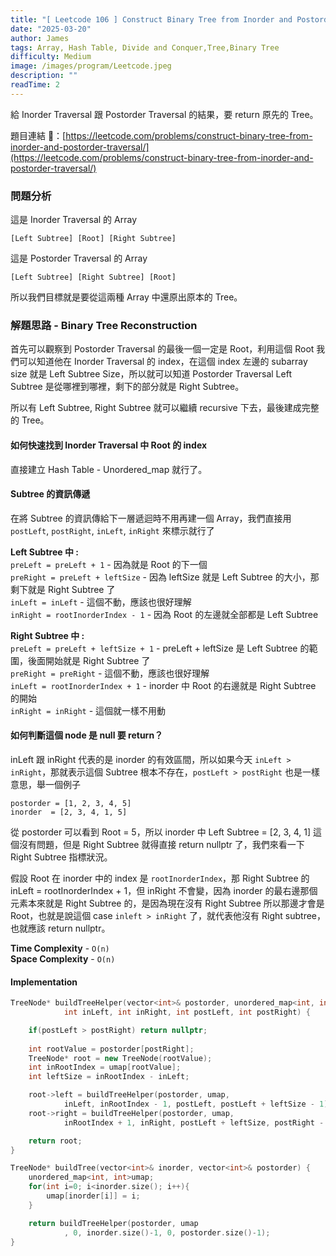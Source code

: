 ```yaml
---
title: "[ Leetcode 106 ] Construct Binary Tree from Inorder and Postorder Traversal | 解題思路分享"
date: "2025-03-20"
author: James
tags: Array, Hash Table, Divide and Conquer,Tree,Binary Tree
difficulty: Medium
image: /images/program/Leetcode.jpeg
description: ""
readTime: 2
---
```


給 Inorder Traversal 跟 Postorder Traversal 的結果，要 return 原先的 Tree。

題目連結 🔗：[https://leetcode.com/problems/construct-binary-tree-from-inorder-and-postorder-traversal/](https://leetcode.com/problems/construct-binary-tree-from-inorder-and-postorder-traversal/)

### **問題分析**

這是 Inorder Traversal 的 Array

```
[Left Subtree] [Root] [Right Subtree]
```

這是 Postorder Traversal 的 Array

```
[Left Subtree] [Right Subtree] [Root]
```

所以我們目標就是要從這兩種 Array 中還原出原本的 Tree。

### **解題思路 - Binary Tree Reconstruction**

首先可以觀察到 Postorder Traversal 的最後一個一定是 Root，利用這個 Root 我們可以知道他在 Inorder Traversal 的 index，在這個 index 左邊的 subarray size 就是 Left Subtree Size，所以就可以知道 Postorder Traversal Left Subtree 是從哪裡到哪裡，剩下的部分就是 Right Subtree。

所以有 Left Subtree, Right Subtree 就可以繼續 recursive 下去，最後建成完整的 Tree。

#### **如何快速找到 Inorder Traversal 中 Root 的 index**

直接建立 Hash Table - Unordered_map 就行了。

#### **Subtree 的資訊傳遞**

在將 Subtree 的資訊傳給下一層遞迴時不用再建一個 Array，我們直接用 `postLeft`, `postRight`, `inLeft`, `inRight` 來標示就行了

**Left Subtree 中 :**<br>
`preLeft = preLeft + 1` - 因為就是 Root 的下一個<br>
`preRight = preLeft + leftSize` - 因為 leftSize 就是 Left Subtree 的大小，那剩下就是 Right Subtree 了<br>
`inLeft = inLeft` - 這個不動，應該也很好理解<br>
`inRight = rootInorderIndex - 1` - 因為 Root 的左邊就全部都是 Left Subtree

**Right Subtree 中 :**<br>
`preLeft = preLeft + leftSize + 1` - preLeft + leftSize 是 Left Subtree 的範圍，後面開始就是 Right Subtree 了<br>
`preRight = preRight` - 這個不動，應該也很好理解<br>
`inLeft = rootInorderIndex + 1` - inorder 中 Root 的右邊就是 Right Subtree 的開始<br>
`inRight = inRight` - 這個就一樣不用動

#### **如何判斷這個 node 是 null 要 return？**

inLeft 跟 inRight 代表的是 inorder 的有效區間，所以如果今天 `inLeft > inRight`，那就表示這個 Subtree 根本不存在，`postLeft > postRight` 也是一樣意思，舉一個例子

```
postorder = [1, 2, 3, 4, 5]
inorder  = [2, 3, 4, 1, 5]
```

從 postorder 可以看到 Root = 5，所以 inorder 中 Left Subtree = [2, 3, 4, 1] 這個沒有問題，但是 Right Subtree 就得直接 return nullptr 了，我們來看一下 Right Subtree 指標狀況。

假設 Root 在 inorder 中的 index 是 `rootInorderIndex`，那 Right Subtree 的 inLeft = rootInorderIndex + 1，但 inRight 不會變，因為 inorder 的最右邊那個元素本來就是 Right Subtree 的，是因為現在沒有 Right Subtree 所以那邊才會是 Root，也就是說這個 case `inleft > inRight` 了，就代表他沒有 Right subtree，也就應該 return nullptr。

**Time Complexity** - `O(n)`<br>
**Space Complexity** - `O(n)`

#### **Implementation**

```cpp
TreeNode* buildTreeHelper(vector<int>& postorder, unordered_map<int, int>& umap, 
            int inLeft, int inRight, int postLeft, int postRight) {

    if(postLeft > postRight) return nullptr;
    
    int rootValue = postorder[postRight];
    TreeNode* root = new TreeNode(rootValue);
    int inRootIndex = umap[rootValue];
    int leftSize = inRootIndex - inLeft;

    root->left = buildTreeHelper(postorder, umap, 
            inLeft, inRootIndex - 1, postLeft, postLeft + leftSize - 1);
    root->right = buildTreeHelper(postorder, umap, 
            inRootIndex + 1, inRight, postLeft + leftSize, postRight - 1);

    return root;
}

TreeNode* buildTree(vector<int>& inorder, vector<int>& postorder) {
    unordered_map<int, int>umap;
    for(int i=0; i<inorder.size(); i++){
        umap[inorder[i]] = i;
    }

    return buildTreeHelper(postorder, umap
            , 0, inorder.size()-1, 0, postorder.size()-1);
}
```